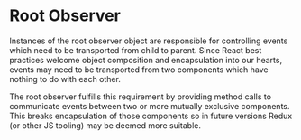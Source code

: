 # Root Observer

Instances of the root observer object are responsible for controlling events which need to be transported from child to parent. Since React best practices welcome object composition and encapsulation into our hearts, events may need to be transported from two components which have nothing to do with each other.

The root observer fulfills this requirement by providing method calls to communicate events between two or more mutually exclusive components. This breaks encapsulation of those components so in future versions Redux (or other JS tooling) may be deemed more suitable. 